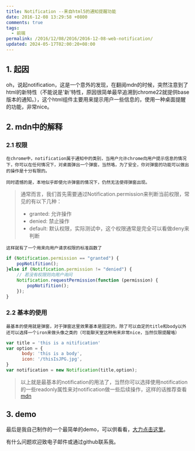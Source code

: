 ```yaml
---
title: Notification --来自html5的通知提醒功能
date: 2016-12-08 13:29:58 +0800
comments: true
tags:
  - 前端
permalink: /2016/12/08/2016/2016-12-08-web-notification/
updated: 2024-05-17T02:00:20+08:00
---
```


## 1. 起因

  oh，说起notification，这是一个意外的发现，在翻阅mdn的时候，突然注意到了html的新特性（不能说是'新'特性，原因很简单最早追溯到chrome22就提供base版本的通知。），这个html组件主要用来提示用户一些信息的，使用一种桌面提醒的功能，非常nice。

## 2. mdn中的解释

### 2.1 权限

	在chrome中，notification属于通知中的类别，当用户允许chrome向用户提示信息的情况下，你可以在任何情况下，对桌面弹出一个弹窗，当然咯，为了安全，你对弹窗的功能可以做出的操作是十分有限的。

	同时遗憾的是，本地似乎即使允许弹窗的情况下，仍然无法使得弹窗出现。

> 通常而言，我们首先需要通过Notification.permission来判断当前权限，常见的有以下几种：
> - granted: 允许操作
> - denied: 禁止操作
> - default: 默认权限，实际测试中，这个权限通常是完全可以看做deny来判断 


	这样就有了一个用来向用户请求权限的标准函数了

```js
if (Notification.permission == "granted") {
	popNotifition();
}else if (Notification.permission != "denied") {
	// 若没有权限则向用户询问
	Notification.requestPermission(function (permission) {
		popNotifition();
	});
} 
```

### 2.2 基本的使用

	最基本的使用就是弹窗，对于弹窗这里效果基本是固定的，除了可以自定的title和body以外还可以选择一个iron来做头像之类的（可能聊天室这种用来非常nice，当然仅限提醒咯）

```js
var title = 'this is a nitification'
var option = {
      body: 'this is a body',
      icon: '/thisIsJPG.jpg',
}
var notification = new Notification(title,option);
```

> 以上就是最基本的notification的用法了，当然你可以选择使用notification的一些readonly属性来对notification做一些后续操作，这样的话推荐查看[mdn](http://developer.mozilla.org/en-US/docs/Web/API/Notification-2.html)

## 3. demo

最后是我自己制作的一个最简单的demo，可以供看看，[大力点击这里](http://www.iceprosurface.com/demo/notifition/demo.html)。

有什么问题欢迎致电子邮件或通过github联系我。
